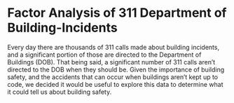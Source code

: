 # Factor Analysis of 311 Department of Building-Incidents

Every day there are thousands of 311 calls made about building incidents, and a significant portion of those are directed to the Department of Buildings (DOB). That being said, a significant number of 311 calls aren’t directed to the DOB when they should be. Given the importance of
building safety, and the accidents that can occur when buildings aren’t kept up to code, we
decided it would be useful to explore this data to determine what it could tell us about building safety. 

